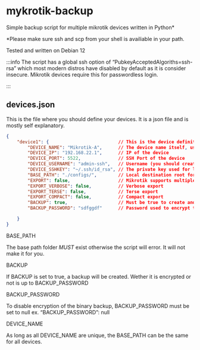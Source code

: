 # mykrotik-backup

Simple backup script for multiple mikrotik devices written in Python\*

\*Please make sure ssh and scp from your shell is availiable in your path.

Tested and written on Debian 12




:::info
The script has a global ssh option of “PubkeyAcceptedAlgoriths=ssh-rsa” which most modern distros have disabled by default as it is consider insecure. Mikrotik devices require this for passwordless login.

:::

## devices.json

This is the file where you should define your devices. It is a json file and is mostly self explanatory.

```json
{
    "device1": {                          // This is the device definition, it can be any unique name.
        "DEVICE_NAME": "Mikrotik-A",      // The device name itself, used in nameing the export and backup files. Also should be unique otherwise your files will overwrite each other.
        "DEVICE_IP": "192.168.22.1",      // IP of the device
        "DEVICE_PORT": 5522,              // SSH Port of the device
        "DEVICE_USERNAME": "admin-ssh",   // Username (you should create a new user with FULL access on the device)
        "DEVICE_SSHKEY": "~/.ssh/id_rsa", // The private key used for login, the default will be your user default
        "BASE_PATH": "./configs/",        // Local destination root for exports and backups.
        "EXPORT": false,                  // Mikrotik supports multiple forms when exporting. This is the "basic" export. Any export enabled will export of that type. 
        "EXPORT_VERBOSE": false,          // Verbose export
        "EXPORT_TERSE": false,            // Terse export
        "EXPORT_COMPACT": false,          // Compact export
        "BACKUP": true,                   // Must be true to create and download a Mikrotik binary .backup file
        "BACKUP_PASSWORD": "sdfggdf"      // Password used to encrypt the binary backup, set to null (no quotations) to disable encryption.

    }
}
```

BASE_PATH

The base path folder *MUST* exist otherwise the script will error. It will not make it for you.


BACKUP

If BACKUP is set to true, a backup will be created. Wether it is encrypted or not is up to BACKUP_PASSWORD


BACKUP_PASSWORD

To disable encryption of the binary backup, BACKUP_PASSWORD must be set to null ex. “BACKUP_PASSWORD”: null


DEVICE_NAME

As long as all DEVICE_NAME are unique, the BASE_PATH can be the same for all devices.




